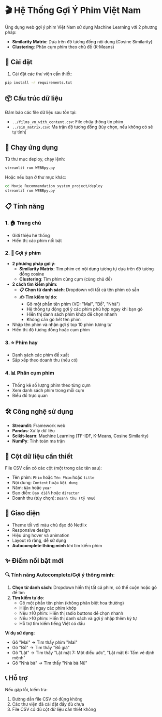 # 🎬 Hệ Thống Gợi Ý Phim Việt Nam

Ứng dụng web gợi ý phim Việt Nam sử dụng Machine Learning với 2 phương pháp:
- **Similarity Matrix**: Dựa trên độ tương đồng nội dung (Cosine Similarity)
- **Clustering**: Phân cụm phim theo chủ đề (K-Means)

## 🚀 Cài đặt

1. Cài đặt các thư viện cần thiết:
```bash
pip install -r requirements.txt
```

## 📦 Cấu trúc dữ liệu

Đảm bảo các file dữ liệu sau tồn tại:
- `../films_vn_with_content.csv`: File chứa thông tin phim
- `../sim_matrix.csv`: Ma trận độ tương đồng (tùy chọn, nếu không có sẽ tự tính)

## 🎯 Chạy ứng dụng

Từ thư mục deploy, chạy lệnh:
```bash
streamlit run WEBBpy.py
```

Hoặc nếu bạn ở thư mục khác:
```bash
cd Movie_Recommendation_system_project/deploy
streamlit run WEBBpy.py
```

## 📋 Tính năng

### 1. 🏠 Trang chủ
- Giới thiệu hệ thống
- Hiển thị các phim nổi bật

### 2. 🎯 Gợi ý phim
- **2 phương pháp gợi ý:**
  - **Similarity Matrix**: Tìm phim có nội dung tương tự dựa trên độ tương đồng cosine
  - **Clustering**: Tìm phim cùng cụm (cùng chủ đề)
- **2 cách tìm kiếm phim:**
  - **📋 Chọn từ danh sách**: Dropdown với tất cả tên phim có sẵn
  - **✍️ Tìm kiếm tự do**: 
    - Gõ một phần tên phim (VD: "Mai", "Bố", "Nhà")
    - Hệ thống tự động gợi ý các phim phù hợp ngay khi bạn gõ
    - Hiển thị danh sách phim khớp để chọn nhanh
    - Không cần gõ hết tên phim
- Nhập tên phim và nhận gợi ý top 10 phim tương tự
- Hiển thị độ tương đồng hoặc cụm phim

### 3. ⭐ Phim hay
- Danh sách các phim đề xuất
- Sắp xếp theo doanh thu (nếu có)

### 4. 📊 Phân cụm phim
- Thống kê số lượng phim theo từng cụm
- Xem danh sách phim trong mỗi cụm
- Biểu đồ trực quan

## 🛠️ Công nghệ sử dụng

- **Streamlit**: Framework web
- **Pandas**: Xử lý dữ liệu
- **Scikit-learn**: Machine Learning (TF-IDF, K-Means, Cosine Similarity)
- **NumPy**: Tính toán ma trận

## 📝 Cột dữ liệu cần thiết

File CSV cần có các cột (một trong các tên sau):
- Tên phim: `Phim` hoặc `Tên Phim` hoặc `title`
- Nội dung: `Content` hoặc `Nội dung`
- Năm: `Năm` hoặc `year`
- Đạo diễn: `Đạo diễn` hoặc `director`
- Doanh thu (tùy chọn): `Doanh thu (tỷ VNĐ)`

## 🎨 Giao diện

- Theme tối với màu chủ đạo đỏ Netflix
- Responsive design
- Hiệu ứng hover và animation
- Layout rõ ràng, dễ sử dụng
- **Autocomplete thông minh** khi tìm kiếm phim

## ✨ Điểm nổi bật mới

### 🔍 Tính năng Autocomplete/Gợi ý thông minh:
1. **Chọn từ danh sách**: Dropdown hiển thị tất cả phim, có thể cuộn hoặc gõ để tìm
2. **Tìm kiếm tự do**: 
   - Gõ một phần tên phim (không phân biệt hoa thường)
   - Hiển thị ngay các phim khớp
   - Nếu ≤10 phim: Hiển thị radio buttons để chọn nhanh
   - Nếu >10 phim: Hiển thị danh sách và gợi ý nhập thêm ký tự
   - Hỗ trợ tìm kiếm tiếng Việt có dấu

**Ví dụ sử dụng:**
- Gõ "Mai" → Tìm thấy phim "Mai"
- Gõ "Bố" → Tìm thấy "Bố già"
- Gõ "Lật" → Tìm thấy "Lật mặt 7: Một điều ước", "Lật mặt 6: Tấm vé định mệnh"
- Gõ "Nhà bà" → Tìm thấy "Nhà bà Nữ"

## 📞 Hỗ trợ

Nếu gặp lỗi, kiểm tra:
1. Đường dẫn file CSV có đúng không
2. Các thư viện đã cài đặt đầy đủ chưa
3. File CSV có đủ cột dữ liệu cần thiết không
